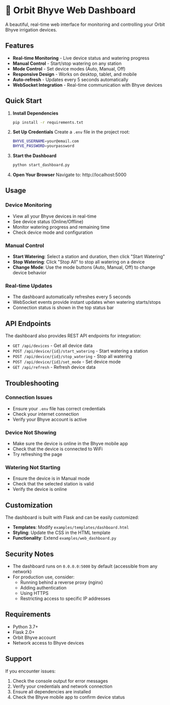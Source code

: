 # 🌱 Orbit Bhyve Web Dashboard

A beautiful, real-time web interface for monitoring and controlling your Orbit Bhyve irrigation devices.

## Features

- **Real-time Monitoring** - Live device status and watering progress
- **Manual Control** - Start/stop watering on any station
- **Mode Control** - Set device modes (Auto, Manual, Off)
- **Responsive Design** - Works on desktop, tablet, and mobile
- **Auto-refresh** - Updates every 5 seconds automatically
- **WebSocket Integration** - Real-time communication with Bhyve devices

## Quick Start

1. **Install Dependencies**
   ```bash
   pip install -r requirements.txt
   ```

2. **Set Up Credentials**
   Create a `.env` file in the project root:
   ```bash
   BHYVE_USERNAME=your@email.com
   BHYVE_PASSWORD=yourpassword
   ```

3. **Start the Dashboard**
   ```bash
   python start_dashboard.py
   ```

4. **Open Your Browser**
   Navigate to: http://localhost:5000

## Usage

### Device Monitoring
- View all your Bhyve devices in real-time
- See device status (Online/Offline)
- Monitor watering progress and remaining time
- Check device mode and configuration

### Manual Control
- **Start Watering**: Select a station and duration, then click "Start Watering"
- **Stop Watering**: Click "Stop All" to stop all watering on a device
- **Change Mode**: Use the mode buttons (Auto, Manual, Off) to change device behavior

### Real-time Updates
- The dashboard automatically refreshes every 5 seconds
- WebSocket events provide instant updates when watering starts/stops
- Connection status is shown in the top status bar

## API Endpoints

The dashboard also provides REST API endpoints for integration:

- `GET /api/devices` - Get all device data
- `POST /api/device/{id}/start_watering` - Start watering a station
- `POST /api/device/{id}/stop_watering` - Stop all watering
- `POST /api/device/{id}/set_mode` - Set device mode
- `GET /api/refresh` - Refresh device data

## Troubleshooting

### Connection Issues
- Ensure your `.env` file has correct credentials
- Check your internet connection
- Verify your Bhyve account is active

### Device Not Showing
- Make sure the device is online in the Bhyve mobile app
- Check that the device is connected to WiFi
- Try refreshing the page

### Watering Not Starting
- Ensure the device is in Manual mode
- Check that the selected station is valid
- Verify the device is online

## Customization

The dashboard is built with Flask and can be easily customized:

- **Templates**: Modify `examples/templates/dashboard.html`
- **Styling**: Update the CSS in the HTML template
- **Functionality**: Extend `examples/web_dashboard.py`

## Security Notes

- The dashboard runs on `0.0.0.0:5000` by default (accessible from any network)
- For production use, consider:
  - Running behind a reverse proxy (nginx)
  - Adding authentication
  - Using HTTPS
  - Restricting access to specific IP addresses

## Requirements

- Python 3.7+
- Flask 2.0+
- Orbit Bhyve account
- Network access to Bhyve devices

## Support

If you encounter issues:
1. Check the console output for error messages
2. Verify your credentials and network connection
3. Ensure all dependencies are installed
4. Check the Bhyve mobile app to confirm device status

